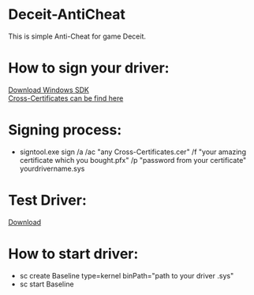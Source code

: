 # Deceit-AntiCheat
This is simple Anti-Cheat for game Deceit.
# How to sign your driver:
[Download Windows SDK](https://developer.microsoft.com/ru-ru/windows/downloads/windows-10-sdk/)<br/>
[Cross-Certificates can be find here](https://docs.microsoft.com/en-us/windows-hardware/drivers/install/cross-certificates-for-kernel-mode-code-signing?ranMID=24542&ranEAID=je6NUbpObpQ&ranSiteID=je6NUbpObpQ-effNB8Z64HmvyH.b9JXWFg&epi=je6NUbpObpQ-effNB8Z64HmvyH.b9JXWFg&irgwc=1&OCID=AID2000142_aff_7593_1243925&tduid=%28ir__a2tyedfzegkftxebkk0sohz3zv2xiwzxc0vtlumb00%29%287593%29%281243925%29%28je6NUbpObpQ-effNB8Z64HmvyH.b9JXWFg%29%28%29&irclickid=_a2tyedfzegkftxebkk0sohz3zv2xiwzxc0vtlumb00)
# Signing process:
 * signtool.exe sign /a /ac "any Cross-Certificates.cer" /f "your amazing certificate which you bought.pfx" /p "password from your certificate" yourdrivername.sys
# Test Driver:
[Download](https://github.com/Qurcx01/Deceit-AntiCheat/blob/master/DriverTest/DeceitAntiCheat.sys)

# How to start driver:
* sc create Baseline type=kernel binPath="path to your driver .sys"
* sc start Baseline

